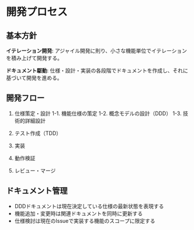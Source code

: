 # 開発プロセス

## 基本方針

**イテレーション開発**: アジャイル開発に則り、小さな機能単位でイテレーションを積み上げて開発する。

**ドキュメント駆動**: 仕様・設計・実装の各段階でドキュメントを作成し、それに基づいて開発を進める。

## 開発フロー

1. 仕様策定・設計
    1-1. 機能仕様の策定
    1-2. 概念モデルの設計（DDD）
    1-3. 技術的詳細設計 

2. テスト作成（TDD）
5. 実装
6. 動作検証
7. レビュー・マージ

## ドキュメント管理

- DDDドキュメントは現在決定している仕様の最新状態を表現する
- 機能追加・変更時は関連ドキュメントを同時に更新する
- 仕様検討は現在のIssueで実装する機能のスコープに限定する
